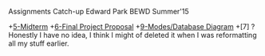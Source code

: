 Assignments Catch-up
Edward Park
BEWD Summer'15

+[5-Midterm](https://github.com/Oldmaneddie/DCBEWD5/tree/master/class_6/midterm/Oldmaneddie) 
+[6-Final Project Proposal](https://github.com/Oldmaneddie/DCBEWD5/tree/master/class_7/homework/Oldmaneddie)
+[9-Modes/Database Diagram](https://github.com/Oldmaneddie/beFit/blob/master/ERD%26Models.jpg)
+[7] ? Honestly I have no idea, I think I might of deleted it when I was reformatting all my stuff earlier. 
